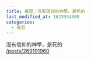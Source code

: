 ```yaml
---
title: 複習：沒有信仰的神學，是死的
last_modified_at: 1623934800
categories:
  - 複習
---
```


<p>沒有信仰的神學，是死的<br>
<a href="/posts/269191960" target="_blank">/posts/269191960</a></p>

<p>&nbsp;</p>

